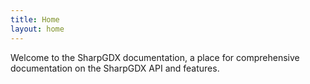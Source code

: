 ```yaml
---
title: Home
layout: home
---
```


Welcome to the SharpGDX documentation, a place for comprehensive documentation on the SharpGDX API and features.
